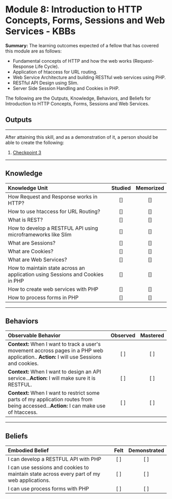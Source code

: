 # Module 8:   Introduction to HTTP Concepts, Forms, Sessions and Web Services - KBBs

**Summary:**
The learning outcomes expected of a fellow that has covered this module are as follows:
- Fundamental concepts of HTTP and how the web works (Request-Response Life Cycle).
- Application of  htaccess for URL routing.
- Web Service Architecture and building RESTful web services using PHP.
- RESTful API Design using Slim.
- Server Side Session Handling and Cookies in PHP.

The following are the Outputs, Knowledge, Behaviors, and Beliefs for Introduction to HTTP Concepts, Forms, Sessions and Web Services.


## **Outputs**
----------
After attaining this skill, and as a demonstration of it, a person should be able to create the following:

1. [Checkpoint 3](https://docs.google.com/document/d/1J39GPJ5Md5hrCITVYbkDydo5sFPSPtFFhxHH7wgZ1tI)


----------
## **Knowledge**


| Knowledge Unit   |      Studied      | Memorized |
|:-------------|:------------------:|:--------:|
| How Request and Response works in HTTP? | [] | [] |
| How to use htaccess for URL Routing? | [] | [] |
| What is REST? | [] | [] |
| How to develop a RESTFUL API using microframeworks like Slim| [] | [] |
| What are Sessions? | [] | [] |
| What are Cookies? | [] | [] |
| What are Web Services? | [] | [] |
| How to maintain state across an application using Sessions and Cookies in PHP | [] | [] |
| How to create web services with PHP | [] | [] |
| How to process forms in PHP | [] | [] |



----------


## **Behaviors**

| Observable Behavior   |      Observed      | Mastered |
|:-------------|:------------------:|:--------:|
| **Context:** When I want to track a user's movement accross pages in a PHP web application.. **Action:**  I will use Sessions and cookies.| [ ] | [ ]  |
| **Context:**  When I want to design an API service...**Action:** I will make sure it is RESTFUL. |   [ ]   |   [ ] |
| **Context:**  When I want to restrict some parts of my application routes from being accessed...**Action:** I can make use of htaccess. |   [ ]   |   [ ] |


----------


## **Beliefs**


| Embodied Belief   |      Felt      | Demonstrated |
|:-------------|:------------------:|:--------:|
| I can develop a RESTFUL API with PHP | [ ] | [ ]  |
| I can use sessions and cookies to maintain state across every part of my web applications.  |   [ ]   |   [ ] |
| I can use process forms with PHP |   [ ]   |   [ ] |




